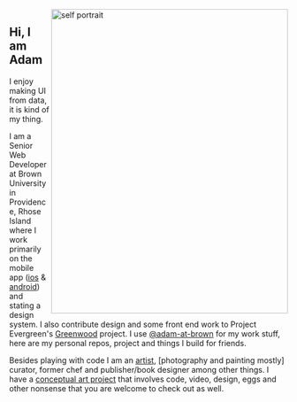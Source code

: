 <img align="right" src="https://adamholtzman.com/images/self/1.jpg" alt="self portrait" width="428" height="550" />

## Hi, I am Adam

I enjoy making UI from data, it is kind of my thing.

I am a Senior Web Developer at Brown University in Providence, Rhose Island where I work primarily on the mobile app ([ios](https://apps.apple.com/us/app/brownu/id1451512175?ls=1) & [android](https://play.google.com/store/apps/details?id=edu.brown.modo)) and stating a design system. I also contribute design and some front end work to Project Evergreen's [Greenwood](https://www.greenwoodjs.io/) project. I use [@adam-at-brown](https://github.com/adam-at-brown) for my work stuff, here are my personal repos, project and things I build for friends.

Besides playing with code I am an [artist](https://www.adamholtzman.com/), [photography and painting mostly] curator, former chef and publisher/book designer among other things. I have a [conceptual art project](https://www.breakingsomeeggs.com/) that involves code, video, design, eggs and other nonsense that you are welcome to check out as well.
